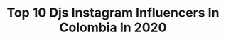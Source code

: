 ---
title: Top 10 Djs Instagram Influencers In Colombia In 2020
description: >-
  Find top djs Instagram influencers in Colombia in 2020. Most popular hashtags: #dj #colombia #tbt #bogota.
platform: Instagram
hits: 26
text_top: Identify the best Instagram profiles on inBeat.
text_bottom: Our database has 26 Instagram influencers like this in Colombia for you to connect with.
profiles:
  - username: "mix89.9"
    fullname: >-
      Mix 89.9 Medellín
    bio: >-
      🔥Medellín en #ModoMix 📱310 22 27 899 Dirige @LauraBuendiaJ DJ's @arguellesdj @alexgonzalezmiala @andrespartydj @eldieguini @djzajarave @davidramirezfm
    location: "Colombia"
    followers: 127202
    engagement: 54
    commentsToLikes: 0.487988
    id: ck15shxrld3e70i19kc89omug
    verified: false
    hashtags: "#enmicasaescuchandomix899, #moneymix, #martes, #teammix"
  - username: "djsortech"
    fullname: >-
      𝗦𝗢𝗥𝗧𝗘𝗖𝗛
    bio: >-
      @groodtaste Medellin, Colombia 🇨🇴 Escucha Mi Nuevo Set 👇👇👇
    location: "Colombia"
    followers: 22330
    engagement: 287
    commentsToLikes: 0.060272
    id: ck5c7kip47owi0i116d66veqm
    verified: false
    hashtags: "#cartagena, #sortech, #cali, #tbt"
  - username: "djsantiagocardona"
    fullname: >-
      SANTIAGO CARDONA
    bio: >-
      DURO CON LA MÚSICA #guaracha • Booking Manager • +57 3158026410 • ESCUCHA MI ÚLTIMO SET🔥💯🕺🏼
    location: "Colombia"
    followers: 112167
    engagement: 288
    commentsToLikes: 0.072263
    id: ck6ubktnja62p0j71zvgq9xsn
    verified: false
    hashtags: "#guarachacolombiana, #djsantiagocardona, #duroconlamusica, #guaracha"
  - username: "zapateolatino"
    fullname: >-
      𝐆 𝐔 𝐀 𝐑 𝐀 𝐂 𝐇 𝐀®
    bio: >-
      • Vᴀᴍᴏs ʜᴀᴄᴇʀ ᴄʀᴇᴄᴇʀ ᴇʟ ɢᴇ́ɴᴇʀᴏ💯 💸 𝐏𝐔𝐁𝐋𝐈𝐂𝐈𝐃𝐀𝐃 & 𝐀𝐏𝐎𝐑𝐓𝐄𝐒 📩 • Sɪ́ɢᴜᴇɴᴏs ᴇɴ Fᴀᴄᴇʙᴏᴏᴋ👇 👇
    location: "Colombia"
    followers: 43585
    engagement: 217
    commentsToLikes: 0.012511
    id: ck9wfmpdspj6z0j78zsssffmv
    verified: false
    hashtags: "#panama, #bogota, #dj, #djs"
  - username: "djninacaballero"
    fullname: >-
      Nina Caballero
    bio: >-
      Dios #1 🇨🇴DJ Latín Beat ⬇️CONTRATACIONES ⬇️ 🔥 +57 3022986640 🔥 🎧Redacción @djcitylatino 🎓Comunicación social-Periodismo UPG NUEVO SET 😎🍑 ⬇️⬇️⬇️⬇️
    location: "Colombia"
    followers: 19082
    engagement: 1375
    commentsToLikes: 0.025764
    id: ck14lq8govxzh0i19cnwbfzm1
    verified: false
    hashtags: "#fiesta, #reggaeton, #colombia, #chapinero"
  - username: "paocalderon"
    fullname: >-
      Pao calderon
    bio: >-
      𝙳𝚓 𝚞𝚗𝚝𝚒𝚕 𝙸 𝚏𝚒𝚗𝚍 𝚊 𝚛𝚎𝚊𝚕 𝚓𝚘𝚋 . . . 𝙵𝚘𝚞𝚗𝚍𝚎𝚛 @dtlrecords
    location: "Colombia"
    followers: 27260
    engagement: 337
    commentsToLikes: 0.052836
    id: ck5zq0uzatpvu0i1455bdd8yh
    verified: true
    hashtags: "#tb, #quevuelvaelcolor, #dj, #djlife"
  - username: "puppysierna"
    fullname: >-
      PUPPY SIERNA
    bio: >-
      Metele Rico😈 Disponible en YouTube Artist Relations @bpmlatino @solosabrosurarecords ESCUCHA🔻Mal De Amores 💔 • Manager 👉🏻+57 3124448569
    location: "Colombia"
    followers: 44016
    engagement: 241
    commentsToLikes: 0.041958
    id: ck5q8p9q47b4p0i11zsbylpbk
    verified: false
    hashtags: "#zapateocolombia, #guaracha, #puppysierna, #aleteo"
  - username: "djchocobeats"
    fullname: >-
      Dj Choco Beats
    bio: >-
      Senior Art Director Dj Choco Beats 🇨🇴 GLOBAL BEAT📀🎚📀 ESCUCHA➡️ MIXTAPE ROMANTIC PERREO⬇️🔊⬇️
    location: "Colombia"
    followers: 7213
    engagement: 248
    commentsToLikes: 0.045142
    id: ck14lpz4pvwn70i192wbei7la
    verified: false
    hashtags: "#classic, #guitar, #singer, #follows"
  - username: "missangeldj"
    fullname: >-
      Miss Angel
    bio: >-
      Djane/Producer Medellin Colombia MISS ANGEL Dj/Djane/ Mejor Dj Femenina CDA 2019 y 2015 House/Tech House/ Groove www.soundcloud.com/missangeldj
    location: "Colombia"
    followers: 43324
    engagement: 154
    commentsToLikes: 0.047300
    id: ck5q8py1o7evf0i11fapdd1a7
    verified: false
    hashtags: "#djs, #nigeria, #justfun, #work"
  - username: "bombaestereo"
    fullname: >-
      Bomba Estéreo
    bio: >-
      Próximo Concierto: 28 de Noviembre en Bogotá👇
    location: "Colombia"
    followers: 336697
    engagement: 147
    commentsToLikes: 0.020546
    id: ck0vwy9gqw6mn0i19rn36zmge
    verified: true
    hashtags: "#fuego, #album, #nuevo, #elementoagua"
---